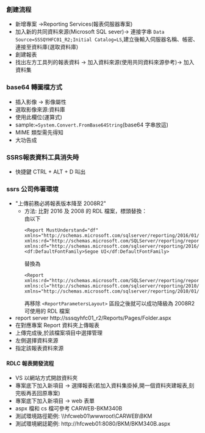 ### 創建流程

-   新增專案 →Reporting Services(報表伺服器專案)
-   加入新的共同資料來源(Microsoft SQL sever)→ 連接字串 `Data Source=SSSQYHFC01_R2;Initial Catalog=LS`,建立後輸入伺服器名稱、帳密、連接至資料庫(選取資料庫)
-   創建報表
-   找出左方工具列的報表資料 → 加入資料來源(使用共同資料來源參考)→ 加入資料集

### base64 轉圖檔方式

-   插入影像 → 影像屬性
-   選取影像來源:資料庫
-   使用此欄位(運算式)
-   sample:`=System.Convert.FromBase64String`(base64 字串放這)
-   MIME 類型需先得知
-   大功告成

### SSRS報表資料工具消失時

-   快捷鍵 CTRL + ALT + D 叫出

### ssrs 公司佈署環境

-   "上傳前務必將報表版本降至 2008R2"
    -   方法:
        比對 2016 及 2008 的 RDL 檔案，標頭替換：<br/>
        由以下
        ```
        <Report MustUnderstand="df" xmlns="http://schemas.microsoft.com/sqlserver/reporting/2016/01/reportdefinition" xmlns:rd="http://schemas.microsoft.com/SQLServer/reporting/reportdesigner" xmlns:df="http://schemas.microsoft.com/sqlserver/reporting/2016/01/reportdefinition/defaultfontfamily">
        <df:DefaultFontFamily>Segoe UI</df:DefaultFontFamily>
        ```
        替換為
        ```
        <Report xmlns:rd="http://schemas.microsoft.com/SQLServer/reporting/reportdesigner" xmlns:cl="http://schemas.microsoft.com/sqlserver/reporting/2010/01/componentdefinition" xmlns="http://schemas.microsoft.com/sqlserver/reporting/2010/01/reportdefinition">
        ```
        再移除 `<ReportParametersLayout>` 區段之後就可以成功降級為 2008R2 可使用的 RDL 檔案
-   report server http://sssqyhfc01_r2/Reports/Pages/Folder.aspx
-   在對應專案 Report 資料夾上傳報表
-   上傳完成後,於該檔案項目中選擇管理
-   左側選擇資料來源
-   指定該報表資料來源

#### RDLC 報表開發流程

-   VS 以網站方式開啟資料夾
-   專案底下加入新項目 → 選擇報表(若加入資料集掛掉,開一個資料夾建報表,刻完板再丟回原專案)
-   專案底下加入新項目 → web 表單
-   aspx 檔和 cs 檔可參考 CARWEB-BKM340B
-   測試環境路徑範例: \\\hfcweb01\wwwroot\CARWEB\BKM
-   測試環境網誌範例: http://hfcweb01:8080/BKM/BKM340B.aspx
